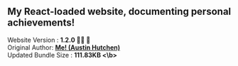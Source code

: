 <h2>My React-loaded website, documenting personal achievements!</h2> Website Version : <b> 1.2.0 🙌🏽 🎉 </b>
<br/> Original Author: <u><b>Me! (Austin Hutchen) </b></u> 
<br/> Updated Bundle Size : <b> 111.83KB <\b>
